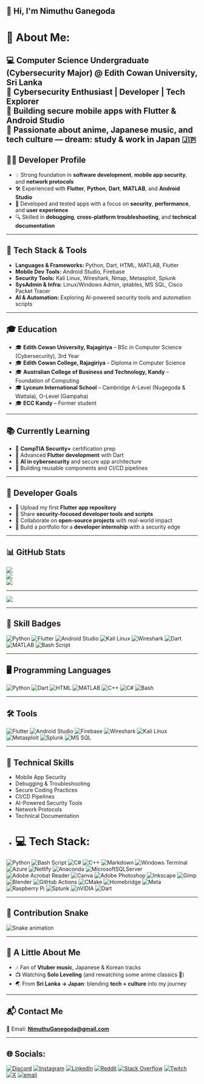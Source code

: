 ## 👋 Hi, I'm Nimuthu Ganegoda


# 💫 About Me:

💻 **Computer Science Undergraduate** (Cybersecurity Major) @ Edith Cowan University, Sri Lanka  
🔐 Cybersecurity Enthusiast | Developer | Tech Explorer  
📱 Building secure mobile apps with **Flutter & Android Studio**  
🌸 Passionate about **anime, Japanese music**, and tech culture — dream: **study & work in Japan 🇯🇵**
---

## 🧑‍💻 Developer Profile


- 💡 Strong foundation in **software development**, **mobile app security**, and **network protocols**
- 🛠️ Experienced with **Flutter**, **Python**, **Dart**, **MATLAB**, and **Android Studio**
- 🧪 Developed and tested apps with a focus on **security**, **performance**, and **user experience**
- 🔍 Skilled in **debugging**, **cross-platform troubleshooting**, and **technical documentation**

---

## 🚀 Tech Stack & Tools


- **Languages & Frameworks:** Python, Dart, HTML, MATLAB, Flutter  
- **Mobile Dev Tools:** Android Studio, Firebase  
- **Security Tools:** Kali Linux, Wireshark, Nmap, Metasploit, Splunk  
- **SysAdmin & Infra:** Linux/Windows Admin, iptables, MS SQL, Cisco Packet Tracer  
- **AI & Automation:** Exploring AI-powered security tools and automation scripts

---

## 🎓 Education


- 🎓 **Edith Cowan University, Rajagiriya** – BSc in Computer Science (Cybersecurity), 3rd Year  
- 🎓 **Edith Cowan College, Rajagiriya** – Diploma in Computer Science  
- 🎓 **Australian College of Business and Technology, Kandy** – Foundation of Computing  
- 🎓 **Lyceum International School** – Cambridge A-Level (Nugegoda & Wattala), O-Level (Gampaha)  
- 🎓 **ECC Kandy** – Former student

---

## 📚 Currently Learning


- 📘 **CompTIA Security+** certification prep  
- 📱 Advanced **Flutter development** with Dart  
- 🤖 **AI in cybersecurity** and secure app architecture  
- 🧰 Building reusable components and CI/CD pipelines

---

## 🎯 Developer Goals


- 🚀 Upload my first **Flutter app repository**  
- 🧪 Share **security-focused developer tools and scripts**  
- 🤝 Collaborate on **open-source projects** with real-world impact  
- 💼 Build a portfolio for a **developer internship** with a security edge

---

## 📊 GitHub Stats


![](https://github-readme-stats.vercel.app/api?username=NimuthuGanegoda&theme=dark&hide_border=false&include_all_commits=true&count_private=true)<br/>
![](https://nirzak-streak-stats.vercel.app/?user=NimuthuGanegoda&theme=dark&hide_border=false)<br/>
![](https://github-readme-stats.vercel.app/api/top-langs/?username=NimuthuGanegoda&theme=dark&hide_border=false&include_all_commits=true&count_private=true&layout=compact)

---
[![](https://visitcount.itsvg.in/api?id=NimuthuGanegoda&icon=0&color=0)](https://visitcount.itsvg.in)

---

## 🧠 Skill Badges


![Python](https://img.shields.io/badge/Python-3776AB?style=for-the-badge&logo=python&logoColor=white)
![Flutter](https://img.shields.io/badge/Flutter-02569B?style=for-the-badge&logo=flutter&logoColor=white)
![Android Studio](https://img.shields.io/badge/Android%20Studio-3DDC84?style=for-the-badge&logo=android-studio&logoColor=white)
![Kali Linux](https://img.shields.io/badge/Kali%20Linux-557C94?style=for-the-badge&logo=kalilinux&logoColor=white)
![Wireshark](https://img.shields.io/badge/Wireshark-1679A7?style=for-the-badge&logo=wireshark&logoColor=white)
![Dart](https://img.shields.io/badge/Dart-0175C2?style=for-the-badge&logo=dart&logoColor=white)
![MATLAB](https://img.shields.io/badge/MATLAB-0076A8?style=for-the-badge&logo=mathworks&logoColor=white)
![Bash Script](https://img.shields.io/badge/bash_script-%23121011.svg?style=for-the-badge&logo=gnu-bash&logoColor=white)

---

## 🖥️ Programming Languages

![Python](https://img.shields.io/badge/Python-3776AB?style=for-the-badge&logo=python&logoColor=white)
![Dart](https://img.shields.io/badge/Dart-0175C2?style=for-the-badge&logo=dart&logoColor=white)
![HTML](https://img.shields.io/badge/HTML-E34F26?style=for-the-badge&logo=html5&logoColor=white)
![MATLAB](https://img.shields.io/badge/MATLAB-0076A8?style=for-the-badge&logo=mathworks&logoColor=white)
![C++](https://img.shields.io/badge/C++-00599C?style=for-the-badge&logo=cplusplus&logoColor=white)
![C#](https://img.shields.io/badge/C%23-239120?style=for-the-badge&logo=csharp&logoColor=white)
![Bash](https://img.shields.io/badge/Bash-4EAA25?style=for-the-badge&logo=gnubash&logoColor=white)

---

## 🛠️ Tools

![Flutter](https://img.shields.io/badge/Flutter-02569B?style=for-the-badge&logo=flutter&logoColor=white)
![Android Studio](https://img.shields.io/badge/Android%20Studio-3DDC84?style=for-the-badge&logo=android-studio&logoColor=white)
![Firebase](https://img.shields.io/badge/Firebase-FFCA28?style=for-the-badge&logo=firebase&logoColor=black)
![Wireshark](https://img.shields.io/badge/Wireshark-1679A7?style=for-the-badge&logo=wireshark&logoColor=white)
![Kali Linux](https://img.shields.io/badge/Kali%20Linux-557C94?style=for-the-badge&logo=kalilinux&logoColor=white)
![Metasploit](https://img.shields.io/badge/Metasploit-000000?style=for-the-badge&logo=metasploit&logoColor=white)
![Splunk](https://img.shields.io/badge/Splunk-000000?style=for-the-badge&logo=splunk&logoColor=white)
![MS SQL](https://img.shields.io/badge/MS%20SQL-CC2927?style=for-the-badge&logo=microsoftsqlserver&logoColor=white)

---

## 🧠 Technical Skills

- Mobile App Security
- Debugging & Troubleshooting
- Secure Coding Practices
- CI/CD Pipelines
- AI-Powered Security Tools
- Network Protocols
- Technical Documentation
- # 💻 Tech Stack:

![Python](https://img.shields.io/badge/python-3670A0?style=for-the-badge&logo=python&logoColor=ffdd54) ![Bash Script](https://img.shields.io/badge/bash_script-%23121011.svg?style=for-the-badge&logo=gnu-bash&logoColor=white) ![C#](https://img.shields.io/badge/c%23-%23239120.svg?style=for-the-badge&logo=csharp&logoColor=white) ![C++](https://img.shields.io/badge/c++-%2300599C.svg?style=for-the-badge&logo=c%2B%2B&logoColor=white) ![Markdown](https://img.shields.io/badge/markdown-%23000000.svg?style=for-the-badge&logo=markdown&logoColor=white) ![Windows Terminal](https://img.shields.io/badge/Windows%20Terminal-%234D4D4D.svg?style=for-the-badge&logo=windows-terminal&logoColor=white) ![Azure](https://img.shields.io/badge/azure-%230072C6.svg?style=for-the-badge&logo=microsoftazure&logoColor=white) ![Netlify](https://img.shields.io/badge/netlify-%23000000.svg?style=for-the-badge&logo=netlify&logoColor=#00C7B7) ![Anaconda](https://img.shields.io/badge/Anaconda-%2344A833.svg?style=for-the-badge&logo=anaconda&logoColor=white) ![MicrosoftSQLServer](https://img.shields.io/badge/Microsoft%20SQL%20Server-CC2927?style=for-the-badge&logo=microsoft%20sql%20server&logoColor=white) ![Adobe Acrobat Reader](https://img.shields.io/badge/Adobe%20Acrobat%20Reader-EC1C24.svg?style=for-the-badge&logo=Adobe%20Acrobat%20Reader&logoColor=white) ![Canva](https://img.shields.io/badge/Canva-%2300C4CC.svg?style=for-the-badge&logo=Canva&logoColor=white) ![Adobe Photoshop](https://img.shields.io/badge/adobe%20photoshop-%2331A8FF.svg?style=for-the-badge&logo=adobe%20photoshop&logoColor=white) ![Inkscape](https://img.shields.io/badge/Inkscape-e0e0e0?style=for-the-badge&logo=inkscape&logoColor=080A13) ![Gimp](https://img.shields.io/badge/Gimp-657D8B?style=for-the-badge&logo=gimp&logoColor=FFFFFF) ![Blender](https://img.shields.io/badge/blender-%23F5792A.svg?style=for-the-badge&logo=blender&logoColor=white) ![GitHub Actions](https://img.shields.io/badge/github%20actions-%232671E5.svg?style=for-the-badge&logo=githubactions&logoColor=white) ![CMake](https://img.shields.io/badge/CMake-%23008FBA.svg?style=for-the-badge&logo=cmake&logoColor=white) ![Homebridge](https://img.shields.io/badge/homebridge-%23491F59.svg?style=for-the-badge&logo=homebridge&logoColor=white) ![Meta](https://img.shields.io/badge/Meta-%230467DF.svg?style=for-the-badge&logo=Meta&logoColor=white) ![Raspberry Pi](https://img.shields.io/badge/-Raspberry_Pi-C51A4A?style=for-the-badge&logo=Raspberry-Pi) ![Splunk](https://img.shields.io/badge/splunk-%23000000.svg?style=for-the-badge&logo=splunk&logoColor=white) ![nVIDIA](https://img.shields.io/badge/nVIDIA-%2376B900.svg?style=for-the-badge&logo=nVIDIA&logoColor=white) ![Dart](https://img.shields.io/badge/dart-%230175C2.svg?style=for-the-badge&logo=dart&logoColor=white)

---

## 🐍 Contribution Snake


![Snake animation](https://github.com/NimuthuGanegoda/NimuthuGanegoda/blob/output/github-contribution-grid-snake.svg)

---

## 🌸 A Little About Me


- 🎶 Fan of **Vtuber music**, Japanese & Korean tracks  
- 📺 Watching **Solo Leveling** (and rewatching some anime classics 👀)  
- 🌏 From **Sri Lanka → Japan**: blending **tech + culture** into my journey

---

## 📬 Contact Me


📧 Email: **NimuthuGanegoda@gmail.com**

---


## 🌐 Socials:

[![Discord](https://img.shields.io/badge/Discord-%237289DA.svg?logo=discord&logoColor=white)](https://discord.gg/ZdbHjfsvKg) [![Instagram](https://img.shields.io/badge/Instagram-%23E4405F.svg?logo=Instagram&logoColor=white)](https://instagram.com/nimuthumethsenganegoda) [![LinkedIn](https://img.shields.io/badge/LinkedIn-%230077B5.svg?logo=linkedin&logoColor=white)](https://linkedin.com/in/nimuthu-ganegoda) [![Reddit](https://img.shields.io/badge/Reddit-%23FF4500.svg?logo=Reddit&logoColor=white)](https://reddit.com/user/Efficient_Sir_4576) [![Stack Overflow](https://img.shields.io/badge/-Stackoverflow-FE7A16?logo=stack-overflow&logoColor=white)](https://stackoverflow.com/users/22270128) [![Twitch](https://img.shields.io/badge/Twitch-%239146FF.svg?logo=Twitch&logoColor=white)](https://www.twitch.tv/nimnosekai) [![X](https://img.shields.io/badge/X-black.svg?logo=X&logoColor=white)](https://x.com/NimuthuG) [![email](https://img.shields.io/badge/Email-D14836?logo=gmail&logoColor=white)](mailto:nimuthuganegoda@gmail.com) 

